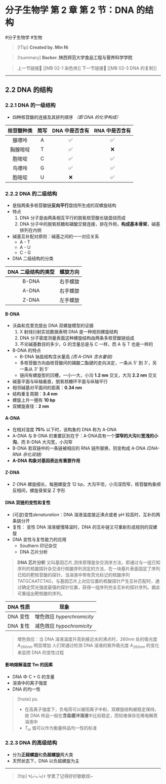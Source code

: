 # 分子生物学 第 2 章 第 2 节：DNA 的结构
#分子生物学 #生物 


> [!Tip] **Created by. Min Ni**

> [!summary] **Backer. 陕西师范大学食品工程与营养科学学院**

> 上一节链接🔗 [[MB 02-1 染色体]]
> 下一节链接🔗 [[MB 02-3 DNA 的复制]]

---
## 2.2 DNA 的结构
### 2.2.1 DNA 的一级结构
- 四种核苷酸的连接及其排列顺序 *（即 DNA 的化学构成）*

| 核苷酸种类 | 简写  | DNA 中是否含有 | RNA 中是否含有 |
| :---: | :-: | :-------: | :-------: |
|  腺嘌呤  |  A  |     ✅     |     ✅     |
| 胸腺嘧啶  |  T  |     ✅     |     ❌     |
|  胞嘧啶  |  C  |     ✅     |     ✅     |
|  鸟嘌呤  |  G  |     ✅     |     ✅     |
|  胞嘧啶  |  U  |     ❌     |     ✅     |
### 2.2.2 DNA 的二级结构
- 是指两条多核苷酸链**反向平行**盘绕所生成的双螺旋结构
- 特点
	1. DNA 分子是由两条相互平行的脱氧核苷酸长链盘绕而成
	2. DNA 分子中的脱氧核糖和磷酸交替连接，排在外侧，**构成基本骨架**，碱基排列在内侧
- 碱基互补配对原则：碱基之间的一一对应关系
	- A - T
	- A - U
	- C - G
- DNA 二级结构的分类

| DNA 二级结构的类型 | 螺旋方向 |
| :---------: | :--: |
|    B-DNA    | 右手螺旋 |
|    A-DNA    | 右手螺旋 |
|    Z-DNA    | 左手螺旋 |
#### B-DNA
- 沃森和克里克提出 DNA 双螺旋模型的证据
	1. X 射线衍射实验数据表明 DNA 是一种规则螺旋结构
	2. DNA 分子密度测量表面这种螺旋结构由两条多核苷酸链组成
	3. 不论碱基数目的多少，G 的含量总是与 C 一样，而 A 与 T 也是一样的
- B-DNA 的特点
	- B-DNA 钠盐结构含水量高 *(而 A-DNA 含水量低)*
	- 多核苷酸方向由核苷酸间的磷酸二酯键的走向决定，一条从 5' 到 3'，另一条从 3' 到 5'
	- 链间有螺旋型的凹槽，一小一大，小沟 **1.2 nm** 交叉，大沟 **2.2 nm** 交叉
- 碱基平面与纵轴垂直，脱氧核糖环平面与纵轴平行
- 相邻碱基对平面间的距离：**0.34 nm**
- 结构重复周期：**3.4 nm**
- 螺旋上升一圈有 **10 bp**
- 双螺旋直径：**2 nm**
#### A-DNA
- 在相对湿度 **75%** 以下时，该构象的 DNA 称为 A-DNA
- A-DNA 与 B-DNA 的重要区别在于：A-DNA具有一个**深窄的大沟**和**宽浅的小沟**，而 B-DNA 大沟宽，小沟窄
- B-DNA 若双链中的一条链被相应的 RNA 链所替换，则变构成 A-DNA *(DNA-RNA 杂化双链)*
- **A-DNA 构象对基因表达有重要作用**
#### Z-DNA
- Z-DNA 螺旋细长，每圈螺旋含 12 bp，大沟平坦，小沟深而窄，核苷酸构象顺反相间，螺旋骨架呈 Z 字形
#### DNA 双链的变性和复性
- (可逆)变性*denaturation*：DNA 溶液温度接近沸点或者 pH 较高时，互补的两条链分开
- 复性： 变性 DNA 溶液缓慢降温时，DNA 的互补链又可重新形成规则的双螺旋
- DNA 变性与复性能力的应用
	- Southern 印记杂交
	- DNA 芯片分析

> **DNA 芯片分析** 
> 又叫基因芯片,测序原理是杂交测序方法，即通过与一组已知序列的核酸探针杂交进行核酸序列测定的方法，在一块基片表面固定了序列已知的靶核苷酸的探针。当溶液中带有荧光标记的核酸序列TATGCAATCTAG，与基因芯片上对应位置的核酸探针产生互补匹配时，通过确定荧光强度最强的探针位置，获得一组序列完全互补的探针序列。据此可重组出靶核酸的序列。


| DNA 性质 | 现象                     |
| ------ | ---------------------- |
| DNA 变性 | 增色效应 *hyperchromicity* |
| DNA 复性 | 减色效应 *hypochromicity*  |
> 增色效应：当 DNA 溶液温度升高到接近水的沸点时，260nm 处的吸光度 $A_{260nm}$ 明显增加
> 人们常通过检测 DNA 溶液的紫外吸光度 $A_{260nm}$ 的变化来监控 DNA 的变性过程

#### 影响熔解温度 Tm 的因素
- DNA 中 C + G 的含量
- 溶液中的离子强度
- DNA 的均一性

> [!note] ps.
> - 在高离子强度下，负电荷可以被阳离子中和，双螺旋结构被稳定保持。故 DNA 样品一般在**含盐缓冲溶液**中比较稳定，而较难保存在稀电解质溶液中
> - $T_m$ 值可以作为衡量样品均一性的标准

### 2.2.3 DNA 的高级结构
- 分为**正超螺旋**和**负超螺旋**两大类
- 天然状态下，DNA 以负超螺旋为主

---
> [!tip] ٩(๑˃̵ᴗ˂̵๑)۶ 学累了记得好好歇歇捏~
